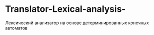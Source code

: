 # Translator-Lexical-analysis-
Лексический анализатор на основе детерминированных конечных автоматов
